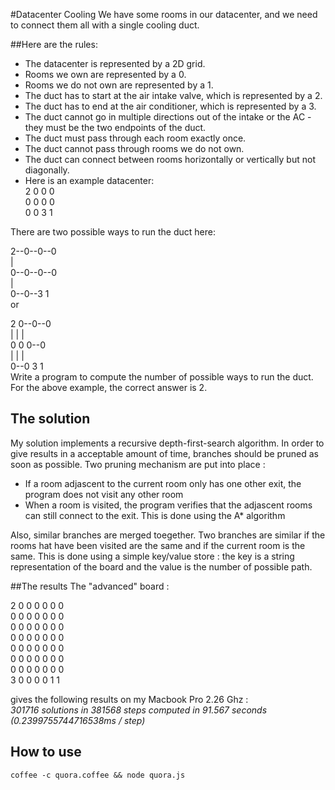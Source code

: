 #Datacenter Cooling
We have some rooms in our datacenter, and we need to connect them all with a single cooling duct.

##Here are the rules:
* The datacenter is represented by a 2D grid.
* Rooms we own are represented by a 0.
* Rooms we do not own are represented by a 1.
* The duct has to start at the air intake valve, which is represented by a 2.
* The duct has to end at the air conditioner, which is represented by a 3.
* The duct cannot go in multiple directions out of the intake or the AC - they must be the two endpoints of the duct.
* The duct must pass through each room exactly once.
* The duct cannot pass through rooms we do not own.
* The duct can connect between rooms horizontally or vertically but not diagonally.
* Here is an example datacenter:  
2  0  0  0  
0  0  0  0  
0  0  3  1  
        
There are two possible ways to run the duct here:

2--0--0--0  
         |  
0--0--0--0  
|  
0--0--3  1  
or  
  
2  0--0--0  
|  |     |  
0  0  0--0  
|  |  |  
0--0  3  1  
Write a program to compute the number of possible ways to run the duct. For the above example, the correct answer is 2.

## The solution
My solution implements a recursive depth-first-search algorithm.
In order to give results in a acceptable amount of time, branches should be pruned as soon as possible.
Two pruning mechanism are put into place :
* If a room adjascent to the current room only has one other exit, the program does not visit any other room
* When a room is visited, the program verifies that the adjascent rooms can still connect to the exit. This is done using the A* algorithm

Also, similar branches are merged toegether.
Two branches are similar if the rooms hat have been visited are the same and if the current room is the same.
This is done using a simple key/value store : the key is a string representation of the board and the value is the number of possible path.

##The results
The "advanced" board : 

2 0 0 0 0 0 0  
0 0 0 0 0 0 0  
0 0 0 0 0 0 0  
0 0 0 0 0 0 0  
0 0 0 0 0 0 0  
0 0 0 0 0 0 0  
0 0 0 0 0 0 0  
3 0 0 0 0 1 1  

gives the following results on my Macbook Pro 2.26 Ghz :  
*301716 solutions in 381568 steps computed in 91.567 seconds (0.2399755744716538ms / step)*

## How to use
`coffee -c quora.coffee && node quora.js`


